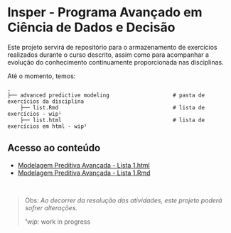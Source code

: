 # Insper - Programa Avançado em Ciência de Dados e Decisão 

Este projeto servirá de repositório para o armazenamento de exercícios realizados durante o curso descrito, assim como para acompanhar a evolução do conhecimento continuamente proporcionada nas disciplinas.

Até o momento, temos:

```
.
├── advanced predictive modeling                    # pasta de exercícios da disciplina
    ├── list.Rmd                                    # lista de exercícios - wip¹ 
    ├── list.html                                   # lista de exercícios em html - wip¹
```

## Acesso ao conteúdo

* [Modelagem Preditiva Avançada - Lista 1.html](https://github.com/dgslv/insper/blob/master/advanced%20predictive%20modeling/list.html)
* [Modelagem Preditiva Avançada - Lista 1.Rmd](https://github.com/dgslv/insper/blob/master/advanced%20predictive%20modeling/list.Rmd)

<br />

> Obs: *Ao decorrer da resolução das atividades, este projeto poderá sofrer alterações.*
> 
> ¹*wip*: work in progress
    
 
